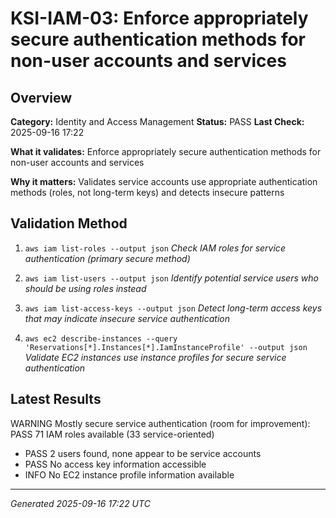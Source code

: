 # KSI-IAM-03: Enforce appropriately secure authentication methods for non-user accounts and services

## Overview

**Category:** Identity and Access Management
**Status:** PASS
**Last Check:** 2025-09-16 17:22

**What it validates:** Enforce appropriately secure authentication methods for non-user accounts and services

**Why it matters:** Validates service accounts use appropriate authentication methods (roles, not long-term keys) and detects insecure patterns

## Validation Method

1. `aws iam list-roles --output json`
   *Check IAM roles for service authentication (primary secure method)*

2. `aws iam list-users --output json`
   *Identify potential service users who should be using roles instead*

3. `aws iam list-access-keys --output json`
   *Detect long-term access keys that may indicate insecure service authentication*

4. `aws ec2 describe-instances --query 'Reservations[*].Instances[*].IamInstanceProfile' --output json`
   *Validate EC2 instances use instance profiles for secure service authentication*

## Latest Results

WARNING Mostly secure service authentication (room for improvement): PASS 71 IAM roles available (33 service-oriented)
- PASS 2 users found, none appear to be service accounts
- PASS No access key information accessible
- INFO No EC2 instance profile information available

---
*Generated 2025-09-16 17:22 UTC*